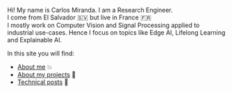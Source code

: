Hi! My name is Carlos Miranda. I am a Research Engineer.  
I come from El Salvador :el_salvador: but live in France :fr:  
I mostly work on Computer Vision and Signal Processing applied to industrial use-cases. Hence I focus on topics like Edge AI, Lifelong Learning and Explainable AI.  

In this site you will find:
- [About me](https://carmiranda.github.io/me.html) :boom:
- [About my projects](https://carmiranda.github.io/work.html) :book:
- [Technical posts](https://carmiranda.github.io/blog.html) :thought_balloon:

